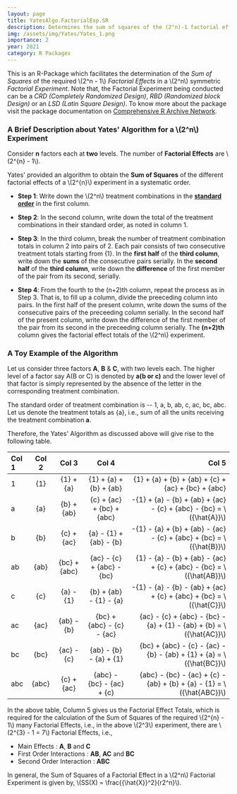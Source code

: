 ```yaml
---
layout: page
title: YatesAlgo.FactorialExp.SR
description: Determines the sum of squares of the (2^n)-1 factorial effects in a 2^n factorial experiment using Yates' algorithm.
img: /assets/img/Yates/Yates_1.png
importance: 2
year: 2021
category: R Packages
---
```


This is an R-Package which facilitates the determination of the *Sum of Squares* of the required \\(2^n - 1\\) *Factorial Effects* in a \\(2^n\\) symmetric *Factorial Experiment*. Note that, the Factorial Experiment being conducted can be a *CRD (Completely Randomized Design)*, *RBD (Randomized block Design)* or an *LSD (Latin Square Design)*. To know more about the package visit the package documentation on [Comprehensive R Archive Network](https://cran.r-project.org/package=YatesAlgo.FactorialExp.SR).

### A Brief Description about Yates' Algorithm for a \\(2^n\\) Experiment

Consider **n** factors each at **two** levels. The number of **Factorial Effects** are \\(2^{n} - 1\\).

Yates' provided an algorithm to obtain the **Sum of Squares** of the different factorial effects of a \\(2^{n}\\) experiment in a systematic order.

* **Step 1**: Write down the \\(2^n\\) treatment combinations in the [**standard order**](https://cran.r-project.org/package=TrtCombo.FactorialExp.SR) in the first column.

* **Step 2**: In the second column, write down the total of the treatment combinations in their standard order, as noted in column 1.

* **Step 3**: In the third column, break the number of treatment combination totals in column 2 into pairs of 2. Each pair consists of two consecutive treatment totals starting from {1}. In the **first half** of the **third column**, write down the **sums** of the consecutive pairs serially. In the **second half** of the **third column**, write down the **difference** of the first member of the pair from its second, serially.

* **Step 4**: From the fourth to the (n+2)th column, repeat the process as in Step 3. That is, to fill up a column, divide the preeceding column into pairs. In the first half of the present column, write down the sums of the consecutive pairs of the preceeding column serially. In the second half of the present column, write down the difference of the first member of the pair from its second in the preceeding column serially. The **(n+2)th** column gives the factorial effect totals of the \\(2^n\\) experiment.

### A Toy Example of the Algorithm

Let us consider three factors **A**, **B** & **C**, with two levels each. The higher level of a factor say A(B or C) is denoted by **a(b or c)** and the lower level of that factor is simply represented by the absence of the letter in the corresponding treatment combination.

The standard order of treatment combination is -- 1, a, b, ab, c, ac, bc, abc. Let us denote the treatment totals as {a}, i.e., sum of all the units receiving the treatment combination **a**.

Therefore, the Yates' Algorithm as discussed above will give rise to the following table.

| Col 1 | Col 2 | Col 3        | Col 4                     | Col 5                                                                  |
| :--- | :----: | :----------: | :-----------------------: | ---------------------------------------------------------------------: |
| 1    | {1}    | {1} + {a}    | {1} + {a} + {b} + {ab}    | {1} + {a} + {b} + {ab} + {c} + {ac} + {bc} + {abc}                     |
| a    | {a}    | {b} + {ab}   | {c} + {ac} + {bc} + {abc} | -{1} + {a} - {b} + {ab} + {ac} - {c} + {abc} - {bc} = \\({\hat{A}}\\)  |
| b    | {b}    | {c} + {ac}   | {a} - {1} + {ab} - {b}    | -{1} - {a} + {b} + {ab} - {ac} - {c} + {abc} + {bc} = \\({\hat{B}}\\)  |
| ab   | {ab}   | {bc} + {abc} | {ac} - {c} + {abc} - {bc} | {1} - {a} - {b} + {ab} - {ac} + {c} + {abc} - {bc} = \\({\hat{AB}}\\)  |
| c    | {c}    | {a} - {1}    | {b} + {ab} - {1} - {a}    | -{1} - {a} - {b} - {ab} + {ac} + {c} + {abc} + {bc} = \\({\hat{C}}\\)  |
| ac   | {ac}   | {ab} - {b}   | {bc} + {abc} - {c} - {ac} | {ac} - {c} + {abc} - {bc} - {a} + {1} - {ab} + {b} = \\({\hat{AC}}\\)  |
| bc   | {bc}   | {ac} - {c}   | {ab} - {b} - {a} + {1}    | {bc} + {abc} - {c} - {ac} - {b} - {ab} + {1} + {a} = \\({\hat{BC}}\\)  |
| abc  | {abc}  | {c} + {ac}   | {abc} - {bc} - {ac} + {c} | {abc} - {bc} - {ac} + {c} - {ab} + {b} + {a} - {1} = \\({\hat{ABC}}\\) |

In the above table, Column 5 gives us the Factorial Effect Totals, which is required for the calculation of the Sum of Squares of the required \\(2^{n} - 1\\) many Factorial Effects, i.e., in the above \\(2^3\\) experiment, there are \\(2^{3} - 1 = 7\\) Factorial Effects, i.e.,

* Main Effects : **A**, **B** and **C**
* First Order Interactions : **AB**, **AC** and **BC**
* Second Order Interaction : **ABC**

In general, the Sum of Squares of a Factorial Effect in a \\(2^n\\) Factorial Experiment is given by, \\(SS(X) = \frac{{\hat{X}}^2}{r2^n}\\).


